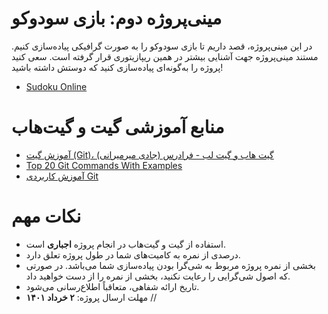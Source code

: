 # مینی‌پروژه دوم: بازی سودوکو
در این مینی‌پروژه، قصد داریم تا بازی سودوکو را به صورت گرافیکی پیاده‌سازی کنیم. مستند مینی‌پروژه جهت آشنایی بیشتر در همین ریپازیتوری قرار گرفته است.
سعی کنید ‌پروژه را به‌گونه‌ای پیاده‌سازی کنید که دوستش داشته باشید!
- [Sudoku Online](https://soduko-online.com/)

# منابع آموزشی گیت و گیت‌هاب
- [آموزش گیت (Git)، گیت هاب و گیت لب - فرادرس (جادی میرمیرانی)](https://faradars.org/courses/fvgit9609-git-github-gitlab)
- [Top 20 Git Commands With Examples](https://dzone.com/articles/top-20-git-commands-with-examples)
- [آموزش کاربردی Git](https://gotoclass.ir/courses/git/)

# نکات مهم
- استفاده از گیت و گیت‌هاب در انجام پروژه **اجباری** است.
- درصدی از نمره به کامیت‌های شما در طول پروژه تعلق دارد.
- بخشی از نمره پروژه مربوط به شی‌گرا بودن پیاده‌سازی شما می‌باشد. در صورتی که اصول شی‌گرایی را رعایت نکنید، بخشی از نمره را از دست خواهید داد.
- تاریخ ارائه شفاهی، متعاقباً اطلاع‌رسانی می‌شود.
- مهلت ارسال پروژه: **۲ خرداد ۱۴۰۱**
//